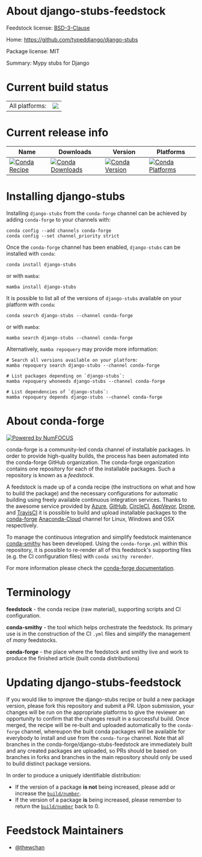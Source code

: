 About django-stubs-feedstock
============================

Feedstock license: [BSD-3-Clause](https://github.com/conda-forge/django-stubs-feedstock/blob/main/LICENSE.txt)

Home: https://github.com/typeddjango/django-stubs

Package license: MIT

Summary: Mypy stubs for Django

Current build status
====================


<table><tr><td>All platforms:</td>
    <td>
      <a href="https://dev.azure.com/conda-forge/feedstock-builds/_build/latest?definitionId=12492&branchName=main">
        <img src="https://dev.azure.com/conda-forge/feedstock-builds/_apis/build/status/django-stubs-feedstock?branchName=main">
      </a>
    </td>
  </tr>
</table>

Current release info
====================

| Name | Downloads | Version | Platforms |
| --- | --- | --- | --- |
| [![Conda Recipe](https://img.shields.io/badge/recipe-django--stubs-green.svg)](https://anaconda.org/conda-forge/django-stubs) | [![Conda Downloads](https://img.shields.io/conda/dn/conda-forge/django-stubs.svg)](https://anaconda.org/conda-forge/django-stubs) | [![Conda Version](https://img.shields.io/conda/vn/conda-forge/django-stubs.svg)](https://anaconda.org/conda-forge/django-stubs) | [![Conda Platforms](https://img.shields.io/conda/pn/conda-forge/django-stubs.svg)](https://anaconda.org/conda-forge/django-stubs) |

Installing django-stubs
=======================

Installing `django-stubs` from the `conda-forge` channel can be achieved by adding `conda-forge` to your channels with:

```
conda config --add channels conda-forge
conda config --set channel_priority strict
```

Once the `conda-forge` channel has been enabled, `django-stubs` can be installed with `conda`:

```
conda install django-stubs
```

or with `mamba`:

```
mamba install django-stubs
```

It is possible to list all of the versions of `django-stubs` available on your platform with `conda`:

```
conda search django-stubs --channel conda-forge
```

or with `mamba`:

```
mamba search django-stubs --channel conda-forge
```

Alternatively, `mamba repoquery` may provide more information:

```
# Search all versions available on your platform:
mamba repoquery search django-stubs --channel conda-forge

# List packages depending on `django-stubs`:
mamba repoquery whoneeds django-stubs --channel conda-forge

# List dependencies of `django-stubs`:
mamba repoquery depends django-stubs --channel conda-forge
```


About conda-forge
=================

[![Powered by
NumFOCUS](https://img.shields.io/badge/powered%20by-NumFOCUS-orange.svg?style=flat&colorA=E1523D&colorB=007D8A)](https://numfocus.org)

conda-forge is a community-led conda channel of installable packages.
In order to provide high-quality builds, the process has been automated into the
conda-forge GitHub organization. The conda-forge organization contains one repository
for each of the installable packages. Such a repository is known as a *feedstock*.

A feedstock is made up of a conda recipe (the instructions on what and how to build
the package) and the necessary configurations for automatic building using freely
available continuous integration services. Thanks to the awesome service provided by
[Azure](https://azure.microsoft.com/en-us/services/devops/), [GitHub](https://github.com/),
[CircleCI](https://circleci.com/), [AppVeyor](https://www.appveyor.com/),
[Drone](https://cloud.drone.io/welcome), and [TravisCI](https://travis-ci.com/)
it is possible to build and upload installable packages to the
[conda-forge](https://anaconda.org/conda-forge) [Anaconda-Cloud](https://anaconda.org/)
channel for Linux, Windows and OSX respectively.

To manage the continuous integration and simplify feedstock maintenance
[conda-smithy](https://github.com/conda-forge/conda-smithy) has been developed.
Using the ``conda-forge.yml`` within this repository, it is possible to re-render all of
this feedstock's supporting files (e.g. the CI configuration files) with ``conda smithy rerender``.

For more information please check the [conda-forge documentation](https://conda-forge.org/docs/).

Terminology
===========

**feedstock** - the conda recipe (raw material), supporting scripts and CI configuration.

**conda-smithy** - the tool which helps orchestrate the feedstock.
                   Its primary use is in the construction of the CI ``.yml`` files
                   and simplify the management of *many* feedstocks.

**conda-forge** - the place where the feedstock and smithy live and work to
                  produce the finished article (built conda distributions)


Updating django-stubs-feedstock
===============================

If you would like to improve the django-stubs recipe or build a new
package version, please fork this repository and submit a PR. Upon submission,
your changes will be run on the appropriate platforms to give the reviewer an
opportunity to confirm that the changes result in a successful build. Once
merged, the recipe will be re-built and uploaded automatically to the
`conda-forge` channel, whereupon the built conda packages will be available for
everybody to install and use from the `conda-forge` channel.
Note that all branches in the conda-forge/django-stubs-feedstock are
immediately built and any created packages are uploaded, so PRs should be based
on branches in forks and branches in the main repository should only be used to
build distinct package versions.

In order to produce a uniquely identifiable distribution:
 * If the version of a package **is not** being increased, please add or increase
   the [``build/number``](https://docs.conda.io/projects/conda-build/en/latest/resources/define-metadata.html#build-number-and-string).
 * If the version of a package **is** being increased, please remember to return
   the [``build/number``](https://docs.conda.io/projects/conda-build/en/latest/resources/define-metadata.html#build-number-and-string)
   back to 0.

Feedstock Maintainers
=====================

* [@thewchan](https://github.com/thewchan/)

